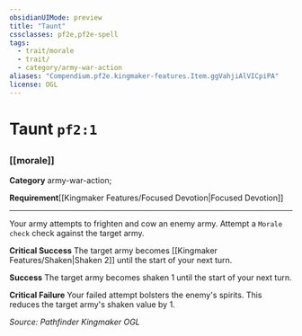 ```yaml
---
obsidianUIMode: preview
title: "Taunt"
cssclasses: pf2e,pf2e-spell
tags:
  - trait/morale
  - trait/
  - category/army-war-action
aliases: "Compendium.pf2e.kingmaker-features.Item.ggVahjiAlVICpiPA"
license: OGL
---
```

# Taunt `pf2:1`
## 
### [[morale]]

**Category** army-war-action; 




**Requirement**[[Kingmaker Features/Focused Devotion|Focused Devotion]]

* * *

Your army attempts to frighten and cow an enemy army. Attempt a `Morale check` check against the target army.

**Critical Success** The target army becomes [[Kingmaker Features/Shaken|Shaken 2]] until the start of your next turn.

**Success** The target army becomes shaken 1 until the start of your next turn.

**Critical Failure** Your failed attempt bolsters the enemy's spirits. This reduces the target army's shaken value by 1.

*Source: Pathfinder Kingmaker*
*OGL*